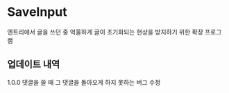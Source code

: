 # SaveInput
엔트리에서 글을 쓰던 중 억울하게 글이 초기화되는 현상을 방지하기 위한 확장 프로그램
## 업데이트 내역
1.0.0 댓글을 쓸 때 그 댓글을 돌아오게 하지 못하는 버그 수정
